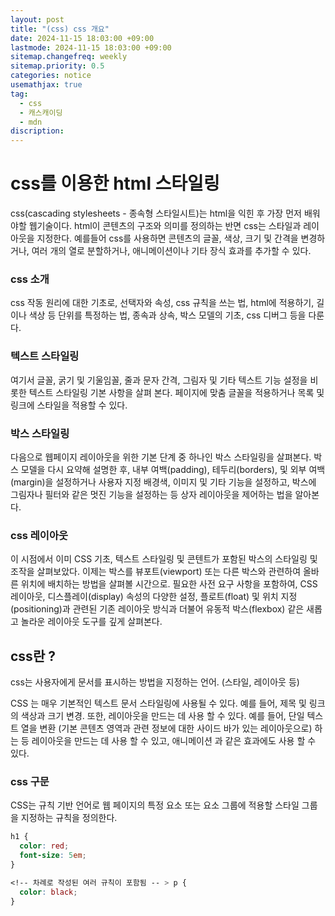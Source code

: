 ```yaml
---
layout: post
title: "(css) css 개요"
date: 2024-11-15 18:03:00 +09:00
lastmode: 2024-11-15 18:03:00 +09:00
sitemap.changefreq: weekly
sitemap.priority: 0.5
categories: notice
usemathjax: true
tag:
  - css
  - 캐스캐이딩
  - mdn
discription:
---
```


# css를 이용한 html 스타일링

css(cascading stylesheets - 종속형 스타일시트)는 html을 익힌 후 가장 먼저 배워야할 웹기술이다. html이 콘텐츠의 구조와 의미를 정의하는 반면 css는 스타일과 레이아웃을 지정한다. 예를들어 css를 사용하면 콘텐츠의 글꼴, 색상, 크기 및 간격을 변경하거나, 여러 개의 열로 분할하거나, 애니메이션이나 기타 장식 효과를 추가할 수 있다.

### css 소개

css 작동 원리에 대한 기초로, 선택자와 속성, css 규칙을 쓰는 법, html에 적용하기, 길이나 색상 등 단위를 특정하는 법, 종속과 상속, 박스 모델의 기초, css 디버그 등을 다룬다.

### 텍스트 스타일링

여기서 글꼴, 굵기 및 기울임꼴, 줄과 문자 간격, 그림자 및 기타 텍스트 기능 설정을 비롯한 텍스트 스타일링 기본 사항을 살펴 본다. 페이지에 맞춤 글꼴을 적용하거나 목록 및 링크에 스타일을 적용할 수 있다.

### 박스 스타일링

다음으로 웹페이지 레이아웃을 위한 기본 단계 중 하나인 박스 스타일링을 살펴본다. 박스 모델을 다시 요약해 설명한 후, 내부 여백(padding), 테두리(borders), 및 외부 여백(margin)을 설정하거나 사용자 지정 배경색, 이미지 및 기타 기능을 설정하고, 박스에 그림자나 필터와 같은 멋진 기능을 설정하는 등 상자 레이아웃을 제어하는 법을 알아본다.

### css 레이아웃

이 시점에서 이미 CSS 기초, 텍스트 스타일링 및 콘텐트가 포함된 박스의 스타일링 및 조작을 살펴보았다. 이제는 박스를 뷰포트(viewport) 또는 다른 박스와 관련하여 올바른 위치에 배치하는 방법을 살펴볼 시간으로. 필요한 사전 요구 사항을 포함하여, CSS 레이아웃, 디스플레이(display) 속성의 다양한 설정, 플로트(float) 및 위치 지정(positioning)과 관련된 기존 레이아웃 방식과 더불어 유동적 박스(flexbox) 같은 새롭고 놀라운 레이아웃 도구를 깊게 살펴본다.

## css란 ?

css는 사용자에게 문서를 표시하는 방법을 지정하는 언어. (스타일, 레이아웃 등)

CSS 는 매우 기본적인 텍스트 문서 스타일링에 사용될 수 있다. 예를 들어, 제목 및 링크의 색상과 크기 변경. 또한, 레이아웃을 만드는 데 사용 할 수 있다. 예를 들어, 단일 텍스트 열을 변환 (기본 콘텐츠 영역과 관련 정보에 대한 사이드 바가 있는 레이아웃으로) 하는 등 레이아웃을 만드는 데 사용 할 수 있고, 애니메이션 과 같은 효과에도 사용 할 수 있다.

### css 구문

CSS는 규칙 기반 언어로 웹 페이지의 특정 요소 또는 요소 그룹에 적용할 스타일 그룹을 지정하는 규칙을 정의한다.

```css
h1 {
  color: red;
  font-size: 5em;
}

<!-- 차례로 작성된 여러 규칙이 포함됨 -- > p {
  color: black;
}
```

<br>
